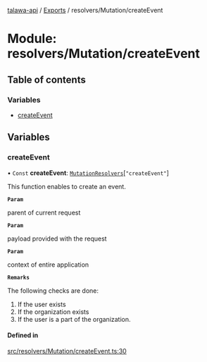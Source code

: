 [talawa-api](../README.md) / [Exports](../modules.md) / resolvers/Mutation/createEvent

# Module: resolvers/Mutation/createEvent

## Table of contents

### Variables

- [createEvent](resolvers_Mutation_createEvent.md#createevent)

## Variables

### createEvent

• `Const` **createEvent**: [`MutationResolvers`](types_generatedGraphQLTypes.md#mutationresolvers)[``"createEvent"``]

This function enables to create an event.

**`Param`**

parent of current request

**`Param`**

payload provided with the request

**`Param`**

context of entire application

**`Remarks`**

The following checks are done:
1. If the user exists
2. If the organization exists
3. If the user is a part of the organization.

#### Defined in

[src/resolvers/Mutation/createEvent.ts:30](https://github.com/PalisadoesFoundation/talawa-api/blob/c199cfb/src/resolvers/Mutation/createEvent.ts#L30)
